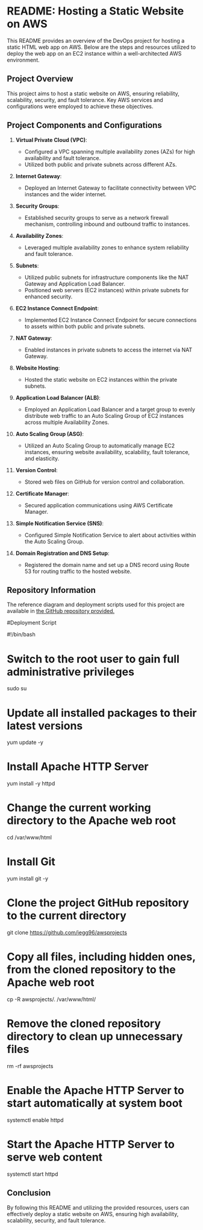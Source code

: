 # README: Hosting a Static Website on AWS

This README provides an overview of the DevOps project for hosting a static HTML web app on AWS. Below are the steps and resources utilized to deploy the web app on an EC2 instance within a well-architected AWS environment.

## Project Overview
This project aims to host a static website on AWS, ensuring reliability, scalability, security, and fault tolerance. Key AWS services and configurations were employed to achieve these objectives.

## Project Components and Configurations

1. **Virtual Private Cloud (VPC)**:
   - Configured a VPC spanning multiple availability zones (AZs) for high availability and fault tolerance.
   - Utilized both public and private subnets across different AZs.

2. **Internet Gateway**:
   - Deployed an Internet Gateway to facilitate connectivity between VPC instances and the wider internet.

3. **Security Groups**:
   - Established security groups to serve as a network firewall mechanism, controlling inbound and outbound traffic to instances.

4. **Availability Zones**:
   - Leveraged multiple availability zones to enhance system reliability and fault tolerance.

5. **Subnets**:
   - Utilized public subnets for infrastructure components like the NAT Gateway and Application Load Balancer.
   - Positioned web servers (EC2 instances) within private subnets for enhanced security.

6. **EC2 Instance Connect Endpoint**:
   - Implemented EC2 Instance Connect Endpoint for secure connections to assets within both public and private subnets.

7. **NAT Gateway**:
   - Enabled instances in private subnets to access the internet via NAT Gateway.

8. **Website Hosting**:
   - Hosted the static website on EC2 instances within the private subnets.

9. **Application Load Balancer (ALB)**:
   - Employed an Application Load Balancer and a target group to evenly distribute web traffic to an Auto Scaling Group of EC2 instances across multiple Availability Zones.

10. **Auto Scaling Group (ASG)**:
    - Utilized an Auto Scaling Group to automatically manage EC2 instances, ensuring website availability, scalability, fault tolerance, and elasticity.

11. **Version Control**:
    - Stored web files on GitHub for version control and collaboration.

12. **Certificate Manager**:
    - Secured application communications using AWS Certificate Manager.

13. **Simple Notification Service (SNS)**:
    - Configured Simple Notification Service to alert about activities within the Auto Scaling Group.

14. **Domain Registration and DNS Setup**:
    - Registered the domain name and set up a DNS record using Route 53 for routing traffic to the hosted website.

## Repository Information
The reference diagram and deployment scripts used for this project are available in [the GitHub repository provided.](https://github.com/jegg96/awsprojects)

#Deployment Script

#!/bin/bash

# Switch to the root user to gain full administrative privileges
sudo su

# Update all installed packages to their latest versions
yum update -y

# Install Apache HTTP Server
yum install -y httpd

# Change the current working directory to the Apache web root
cd /var/www/html

# Install Git
yum install git -y

# Clone the project GitHub repository to the current directory
git clone https://github.com/jegg96/awsprojects

# Copy all files, including hidden ones, from the cloned repository to the Apache web root
cp -R awsprojects/. /var/www/html/

# Remove the cloned repository directory to clean up unnecessary files
rm -rf awsprojects

# Enable the Apache HTTP Server to start automatically at system boot
systemctl enable httpd 

# Start the Apache HTTP Server to serve web content
systemctl start httpd


## Conclusion
By following this README and utilizing the provided resources, users can effectively deploy a static website on AWS, ensuring high availability, scalability, security, and fault tolerance.

